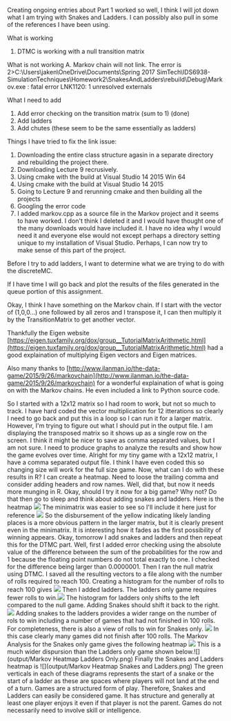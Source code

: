 Creating ongoing entries about Part 1 worked so well, I think I will jot down what I am trying with Snakes and Ladders.  I can possibly also pull in some of the references I have been using.

What is working
1. DTMC is working with a null transition matrix

What is not working
A. Markov chain will not link.  The error is 
2>C:\Users\jaken\OneDrive\Documents\Spring 2017 SimTech\IDS6938-SimulationTechniques\Homework2\SnakesAndLadders\rebuild\Debug\Markov.exe : fatal error LNK1120: 1 unresolved externals

What I need to add
1. Add error checking on the transition matrix (sum to 1) (done)
2. Add ladders
3. Add chutes (these seem to be the same essentially as ladders)

Things I have tried to fix the link issue:
1. Downloading the entire class structure agasin in a separate directory and rebuilding the project there.
2. Downloading Lecture 9 recrusively.
3. Using cmake with the build at Visual Studio 14 2015 Win 64
4. Using cmake with the build at Visual Studio 14 2015
5. Going to Lecture 9 and rerunning cmake and then building all the projects
6. Googling the error code
7. I added markov.cpp as a source file in the Markov project and it seems to have worked.  I don't think I deleted it and I would have thought one of the many downloads would have included it.  I have no idea why I would need it and everyone else would not except perhaps a directory setting unique to my installation of Visual Studio.  Perhaps, I can now try to make sense of this part of the project.

Before I try to add ladders, I want to determine what we are trying to do with the discreteMC.  

If I have time I will go back and plot the results of the files generated in the queue portion of this assignment.

Okay, I think I have something on the Markov chain.  If I start with the vector of (1,0,0...) one followed by all zeros and I transpose it, I can then multiply it by the TransitionMatrix to get another vector.

Thankfully the Eigen website [https://eigen.tuxfamily.org/dox/group__TutorialMatrixArithmetic.html](https://eigen.tuxfamily.org/dox/group__TutorialMatrixArithmetic.html) had a good explaination of multiplying Eigen vectors and Eigen matrices.  

Also many thanks to [http://www.ilanman.io/the-data-game/2015/9/26/markovchain](http://www.ilanman.io/the-data-game/2015/9/26/markovchain) for a wonderful explaination of what is going on with the Markov chains.  He even included a link to Python source code.

So I started with a 12x12 matrix so I had room to work, but not so much to track.  I have hard coded the vector multiplication for 12 itterations so clearly I need to go back and put this in a loop so I can run it for a larger matrix.  However, I'm trying to figure out what I should put in the output file.  I am displaying the transposed matrix so it shows up as a single row on the screen.  I think it might be nicer to save as comma separated values, but I am not sure.  I need to produce graphs to analyze the results and show how the game evolves over time.
Alright for my tiny game with a 12x12 matrix, I have a comma separated output file.  I think I have even coded this so changing size will work for the full size game.  Now, what can I do with these results in R?
I can create a heatmap.  Need to loose the trailing comma and consider adding headers and row names. Well, did that, but now it needs more munging in R.  Okay, should I try it now for a big game?  Why not?  Do that then go to sleep and think about adding snakes and ladders.  Here is the heatmap ![](output/HeatmapforNullmatrix.png)  The minimatrix was easier to see so I'll include it here just for reference ![](output/Heatmapforminimatrix.png)  So the disbursement of the yellow indicating likely landing places is a more obvious pattern in the larger matrix, but it is clearly present even in the minimatrix.  It is interesting how it fades as the first possibility of winning appears.
Okay, tomorrow I add snakes and ladders and then repeat this for the DTMC part.
Well, first I added error checking using the absolute value of the difference between the sum of the probabilities for the row and 1 because the floating point numbers do not total exactly to one.  I checked for the difference being larger than 0.0000001.  Then I ran the null matrix using DTMC.  I saved all the resulting vectors to a file along with the number of rolls required to reach 100.  Creating a histogram for the number of rolls to reach 100 gives ![](output/NumberofRollsforNullGame.png)
Then I added ladders.  The ladders only game requires fewer rolls to win.![](output/LaddersRollstoWin.png)  The histogram for ladders only shifts to the left compared to the null game.  Adding Snakes should shift it back to the right. ![](output/HistogramBoth.png)
Adding snakes to the ladders provides a wider range on the number of rols to win including a number of games that had not finished in 100 rolls.  For completeness, there is also a view of rolls to win for Snakes only. ![](output/SO2Win.png) In this case clearly many games did not finish after 100 rolls.
The Markov Analysis for the Snakes only game gives the following heatmap ![](output/MarkovHeatmapSO.png)  This is a much wider dispursion than the Ladders only game shown below.![](output/Markov Heatmap Ladders Only.png) Finally the Snakes and Ladders heatmap is ![](output/Markov Heatmap Snakes and Ladders.png)  The green verticals in each of these diagrams represents the start of a snake or the start of a ladder as these are spaces where players will not land at the end of a turn.
Games are a structured form of play.  Therefore, Snakes and Ladders can easily be considered game.  It has structure and generally at least one player enjoys it even if that player is not the parent.  Games do not necessarily need to involve skill or intelligence.
